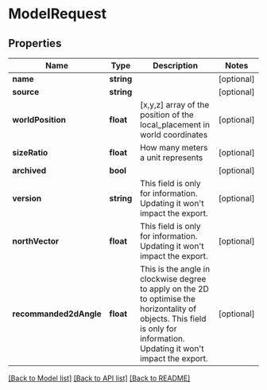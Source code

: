 # ModelRequest

## Properties
Name | Type | Description | Notes
------------ | ------------- | ------------- | -------------
**name** | **string** |  | [optional] 
**source** | **string** |  | [optional] 
**worldPosition** | **float** | [x,y,z] array of the position of the local_placement in world coordinates | [optional] 
**sizeRatio** | **float** | How many meters a unit represents | [optional] 
**archived** | **bool** |  | [optional] 
**version** | **string** | This field is only for information. Updating it won&#39;t impact the export. | [optional] 
**northVector** | **float** | This field is only for information. Updating it won&#39;t impact the export. | [optional] 
**recommanded2dAngle** | **float** | This is the angle in clockwise degree to apply on the 2D to optimise the horizontality of objects. This field is only for information. Updating it won&#39;t impact the export. | [optional] 

[[Back to Model list]](../README.md#documentation-for-models) [[Back to API list]](../README.md#documentation-for-api-endpoints) [[Back to README]](../README.md)


